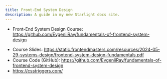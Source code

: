 ```yaml
---
title: Front-End System Design
description: A guide in my new Starlight docs site.
---
```


- Front-End System Design Course: <https://github.com/EvgeniiRay/fundamentals-of-frontend-system-design>

* Course Slides: <https://static.frontendmasters.com/resources/2024-05-29-systems-design/frontend-system-design-fundamentals.pdf>
* Course Code (GitHub): <https://github.com/EvgeniiRay/fundamentals-of-frontend-system-design>
* <https://csstriggers.com/>
